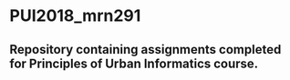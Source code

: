 # PUI2018_mrn291

## Repository containing assignments completed for Principles of Urban Informatics course.
